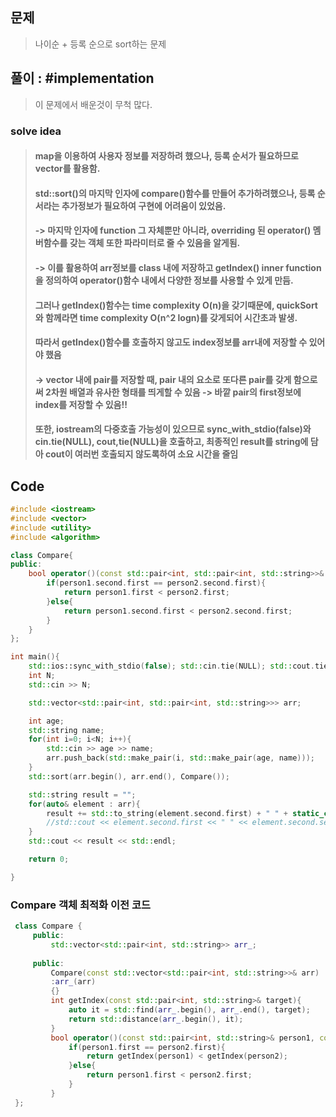 ## 문제 
> 나이순 + 등록 순으로 sort하는 문제


## 풀이 : #implementation
> 이 문제에서 배운것이 무척 많다. 

### solve idea
> #### map을 이용하여 사용자 정보를 저장하려 했으나, 등록 순서가 필요하므로 vector를 활용함.
> #### std::sort()의 마지막 인자에 compare()함수를 만들어 추가하려했으나, 등록 순서라는 추가정보가 필요하여 구현에 어려움이 있었음.
> #### -> 마지막 인자에 function 그 자체뿐만 아니라, overriding 된 operator() 멤버함수를 갖는 객체 또한 파라미터로 줄 수 있음을 알게됨.
> #### -> 이를 활용하여 arr정보를 class 내에 저장하고 getIndex() inner function을 정의하여 operator()함수 내에서 다양한 정보를 사용할 수 있게 만듬.
> #### 그러나 getIndex()함수는 time complexity O(n)을 갖기때문에, quickSort와 함께라면 time complexity O(n^2 logn)를 갖게되어 시간초과 발생.
> #### 따라서 getIndex()함수를 호출하지 않고도 index정보를 arr내에 저장할 수 있어야 했음
> #### -> vector 내에 pair를 저장할 때, pair 내의 요소로 또다른 pair를 갖게 함으로써 2차원 배열과 유사한 형태를 띄게할 수 있음 -> 바깥 pair의 first정보에 index를 저장할 수 있음!!
> #### 또한, iostream의 다중호출 가능성이 있으므로 sync_with_stdio(false)와 cin.tie(NULL), cout,tie(NULL)을 호출하고, 최종적인 result를 string에 담아 cout이 여러번 호출되지 않도록하여 소요 시간을 줄임



## Code 
```cpp
#include <iostream>
#include <vector>
#include <utility>
#include <algorithm>

class Compare{
public:
    bool operator()(const std::pair<int, std::pair<int, std::string>>& person1, const std::pair<int, std::pair<int, std::string>>& person2){
        if(person1.second.first == person2.second.first){
            return person1.first < person2.first;
        }else{
            return person1.second.first < person2.second.first;
        }
    }
};

int main(){
    std::ios::sync_with_stdio(false); std::cin.tie(NULL); std::cout.tie(NULL);
    int N;
    std::cin >> N;

    std::vector<std::pair<int, std::pair<int, std::string>>> arr;

    int age;
    std::string name;
    for(int i=0; i<N; i++){
        std::cin >> age >> name;
        arr.push_back(std::make_pair(i, std::make_pair(age, name)));
    }
    std::sort(arr.begin(), arr.end(), Compare());

    std::string result = "";
    for(auto& element : arr){
        result += std::to_string(element.second.first) + " " + static_cast<std::string>(element.second.second) + "\n";
        //std::cout << element.second.first << " " << element.second.second << std::endl;
    }
    std::cout << result << std::endl;

    return 0;

}
```
### Compare 객체 최적화 이전 코드
```cpp
 class Compare {
     public:
         std::vector<std::pair<int, std::string>> arr_;
        
     public:
         Compare(const std::vector<std::pair<int, std::string>>& arr)
         :arr_(arr)
         {}
         int getIndex(const std::pair<int, std::string>& target){
             auto it = std::find(arr_.begin(), arr_.end(), target);
             return std::distance(arr_.begin(), it);
         }
         bool operator()(const std::pair<int, std::string>& person1, const std::pair<int, std::string>& person2){
             if(person1.first == person2.first){
                 return getIndex(person1) < getIndex(person2);
             }else{
                 return person1.first < person2.first;
             }
         }
 };
```
